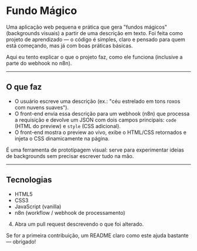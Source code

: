 # Fundo Mágico

Uma aplicação web pequena e prática que gera "fundos mágicos" (backgrounds visuais) a partir de uma descrição em texto. Foi feita como projeto de aprendizado — o código é simples, claro e pensado para quem está começando, mas já com boas práticas básicas.

Aqui eu tento explicar o que o projeto faz, como ele funciona (inclusive a parte do webhook no n8n).

---

## O que faz

- O usuário escreve uma descrição (ex.: "céu estrelado em tons roxos com nuvens suaves").
- O front-end envia essa descrição para um webhook (n8n) que processa a requisição e devolve um JSON com dois campos principais: `code` (HTML do preview) e `style` (CSS adicional).
- O front-end mostra o preview ao vivo, exibe o HTML/CSS retornados e injeta o CSS dinamicamente na página.

É uma ferramenta de prototipagem visual: serve para experimentar ideias de backgrounds sem precisar escrever tudo na mão.

---

## Tecnologias

- HTML5
- CSS3
- JavaScript (vanilla)
- n8n (workflow / webhook de processamento)


4. Abra um pull request descrevendo o que foi alterado.

Se for a primeira contribuição, um README claro como este ajuda bastante — obrigado!
